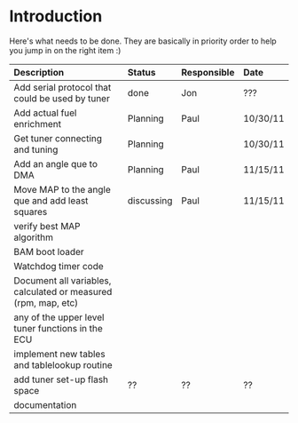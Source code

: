 # Introduction #

Here's what needs to be done.  They are basically in priority order to help you jump in on the right item :)


| **Description** | **Status** | **Responsible** | **Date** |
|:----------------|:-----------|:----------------|:---------|
| Add serial protocol that could be used by tuner | done       | Jon             | ???      |
| Add actual fuel enrichment |Planning    |  Paul           | 10/30/11 |
| Get tuner connecting and tuning |Planning    |                 | 10/30/11 |
| Add an angle que to DMA |Planning    |  Paul           | 11/15/11 |
| Move MAP to the angle que and add least squares |discussing  | Paul            |11/15/11  |
|verify best MAP algorithm|            |                 |          |
|BAM boot loader  |            |                 |          |
|Watchdog timer code|            |                 |          |
|Document all variables, calculated or measured (rpm, map, etc)|            |                 |
|any of the upper level tuner functions in the ECU|            |                 |          |
|implement new tables and tablelookup routine|            |                 |          |
|add tuner set-up flash space | ??         | ??              | ??       |
|documentation    |            |                 |          |